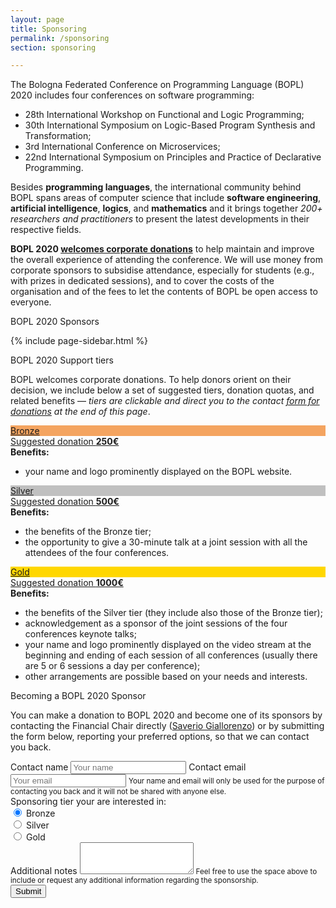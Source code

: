 ```yaml
---
layout: page
title: Sponsoring
permalink: /sponsoring
section: sponsoring

---
```


The Bologna Federated Conference on Programming Language (BOPL) 2020 includes four conferences on software programming:

- 28th International Workshop on Functional and Logic Programming;
- 30th International Symposium on Logic-Based Program Synthesis and Transformation;
- 3rd International Conference on Microservices;
- 22nd International Symposium on Principles and Practice of Declarative Programming.

Besides **programming languages**, the international community behind BOPL spans areas of computer science that include
**software engineering**, **artificial intelligence**, **logics**, and **mathematics** and it brings together *200+
researchers and practitioners* to present the latest developments in their respective fields.

**BOPL 2020 [welcomes corporate donations](#supporting-bopl-2020)** to help maintain and improve the overall experience
of attending the conference. We will use money from corporate sponsors to subsidise attendance, especially for students
(e.g., with prizes in dedicated sessions), and to cover the costs of the organisation and of the fees to let the
contents of BOPL be open access to everyone.

<div class="py-4 h3">BOPL 2020 Sponsors</div>

{% include page-sidebar.html %}

<!-- <div id="supporting-bopl-2020" class="py-4 h2">Sponsoring BOPL 2020</div> -->

<div id="supporting-bopl-2020" class="py-4 h3">
	BOPL 2020 Support tiers
</div>

BOPL welcomes corporate donations. To help donors orient on their decision, we include below a set of suggested tiers,
donation quotas, and related benefits &mdash; <i>tiers are clickable and direct you to the contact [form for
	donations](#become-sponsor) at the end of this page</i>.

<div class="card tierLink-bronze mt-3">
	<a href="#become-sponsor" class="text-reset">
		<div class="card-header" style="background-color:#f4a460;">
			Bronze
		</div>
	</a>
	<a href="#become-sponsor" class="text-reset">
		<div class="card-header">
			Suggested donation <strong>250€</strong>
		</div>
	</a>
	<div class="card-body">
		<strong>Benefits:</strong>
		<ul>
			<li>your name and logo prominently displayed on the BOPL website.</li>
		</ul>
	</div>
</div>

<div class="card tierLink-silver mt-2">
	<a href="#become-sponsor" class="text-reset">
		<div class="card-header" style="background-color:#c0c0c0;">Silver</div>
	</a>
	<a href="#become-sponsor" class="text-reset">
		<div class="card-header">
			Suggested donation <strong>500€</strong>
		</div>
	</a>
	<div class="card-body">
		<strong>Benefits:</strong>
		<ul>
			<li>the benefits of the Bronze tier;</li>
			<li>the opportunity to give a 30-minute talk at a joint session with all the attendees of the four
				conferences.</li>
		</ul>
	</div>
</div>

<div class="card tierLink-gold mt-2">
	<a href="#become-sponsor" class="text-reset">
		<div class="card-header" style="background-color:#ffd700;">
			Gold
		</div>
	</a>
	<a href="#become-sponsor" class="text-reset">
		<div class="card-header">
			Suggested donation <strong>1000€</strong>
		</div>
	</a>
	<div class="card-body">
		<strong>Benefits:</strong>
		<ul>
			<li>the benefits of the Silver tier (they include also those of the Bronze tier);</li>
			<li>acknowledgement as a sponsor of the joint sessions of the four conferences keynote talks;</li>
			<li>your name and logo prominently displayed on the video stream at the beginning and ending of each session
				of all conferences (usually there are 5 or 6 sessions a day per conference);</li>
			<li>other arrangements are possible based on your needs and interests.</li>
		</ul>
	</div>
</div>

<div id="become-sponsor" class="py-4 h3">
	Becoming a BOPL 2020 Sponsor
</div>

You can make a donation to BOPL 2020 and become one of its sponsors by contacting the Financial Chair directly (<a
	href="mailto:saverio.giallorenzo@gmail.com?subject=Sponsoring%20BOPL%202020" target="_blank"
	class="btn btn-info btn-sm">Saverio Giallorenzo</a>) or by submitting the form below, reporting your preferred
options, so that we can contact you back.

<form id="fs-frm" name="sponsing-contact-form" accept-charset="utf-8"
	action="https://formspree.io/saverio.giallorenzo@gmail.com" method="post">
	<div class="form-group">
		<label for="name">Contact name</label>
		<input type="text" class="form-control" id="name" name="contact" placeholder="Your name">
		<label class="mt-2" for="email">Contact email</label>
		<input type="email" class="form-control" id="email" aria-describedby="emailHelp" name="email"
			placeholder="Your email">
		<small id="emailHelp" class="form-text text-muted">Your name and email will only be used for the purpose of
			contacting you back and it will not be shared with anyone else.</small>
		<div class="mt-2"></div>
		<label for="exampleInputEmail1">Sponsoring tier your are interested in:</label>
		<div></div>
		<div class="form-check form-check-inline">
			<input class="form-check-input" type="radio" name="tierOption" id="bronze" value="bronze" checked>
			<label class="form-check-label" for="bronze">Bronze</label>
		</div>
		<div class="form-check form-check-inline">
			<input class="form-check-input" type="radio" name="tierOption" id="silver" value="silver">
			<label class="form-check-label" for="silver">Silver</label>
		</div>
		<div class="form-check form-check-inline">
			<input class="form-check-input" type="radio" name="tierOption" id="gold" value="gold">
			<label class="form-check-label" for="gold">Gold</label>
		</div>
	</div>
	<div class="form-group">
		<label for="notes">Additional notes</label>
		<textarea class="form-control" id="notes" name="notes" rows="3"></textarea>
		<small id="emailHelp" class="form-text text-muted">Feel free to use the space above to include or request any additional
			information regarding the sponsorship.</small>
	</div>
	<button type="submit" name="submit" class="btn btn-primary w-100 p-3">Submit</button>
</form>

<script>
	$(".tierLink-bronze").click(function () {
		$("#bronze").trigger("click");
	});
	$(".tierLink-silver").click(function () {
		$("#silver").trigger("click");
	});
	$(".tierLink-gold").click(function () {
		$("#gold").trigger("click");
	});
</script>
